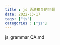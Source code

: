 ```yaml
---
title : js 语法相关的问题
date: 2022-03-17 
tags: ["js"]
categories : ["js"]
---
```


js_grammar_QA.md

<!--more-->
